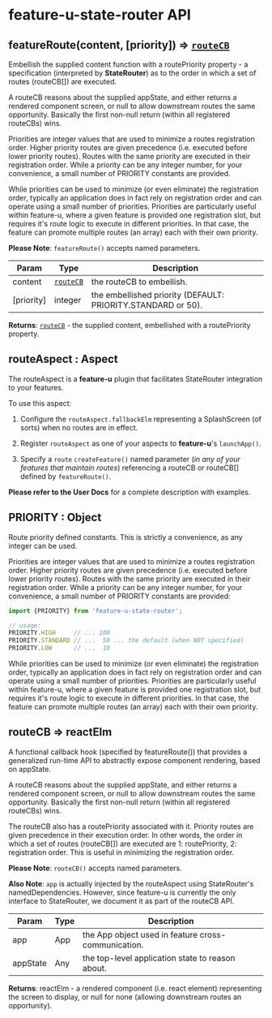 # feature-u-state-router API
<a name="featureRoute"></a>

## featureRoute(content, [priority]) ⇒ [`routeCB`](#routeCB)
Embellish the supplied content function with a routePriorityproperty - a specification (interpreted by **StateRouter**) as tothe order in which a set of routes (routeCB[]) are executed.A routeCB reasons about the supplied appState, and either returns arendered component screen, or null to allow downstream routes thesame opportunity.  Basically the first non-null return (within allregistered routeCBs) wins.Priorities are integer values that are used to minimize a routesregistration order.  Higher priority routes are given precedence(i.e. executed before lower priority routes).  Routes with the samepriority are executed in their registration order.  While apriority can be any integer number, for your convenience, a smallnumber of PRIORITY constants are provided.While priorities can be used to minimize (or even eliminate) theregistration order, typically an application does in fact rely onregistration order and can operate using a small number ofpriorities.  Priorities are particularly useful within feature-u,where a given feature is provided one registration slot, butrequires it's route logic to execute in different priorities.  Inthat case, the feature can promote multiple routes (an array) eachwith their own priority.**Please Note**: `featureRoute()` accepts named parameters.


| Param | Type | Description |
| --- | --- | --- |
| content | [`routeCB`](#routeCB) | the routeCB to embellish. |
| [priority] | integer | the embellished priority (DEFAULT: PRIORITY.STANDARD or 50). |

**Returns**: [`routeCB`](#routeCB) - the supplied content, embellished with aroutePriority property.  
<a name="routeAspect"></a>

## routeAspect : Aspect
The routeAspect is a **feature-u** plugin that facilitates StateRouterintegration to your features.To use this aspect: 1. Configure the `routeAspect.fallbackElm` representing a    SplashScreen (of sorts) when no routes are in effect. 2. Register `routeAspect` as one of your aspects to    **feature-u**'s `launchApp()`.  3. Specify a `route` `createFeature()` named parameter (_in any    of your features that maintain routes_) referencing a routeCB    or routeCB[] defined by `featureRoute()`.**Please refer to the User Docs** for a complete description withexamples.

<a name="PRIORITY"></a>

## PRIORITY : Object
Route priority defined constants.  This is strictly a convenience,as any integer can be used.Priorities are integer values that are used to minimize a routesregistration order.  Higher priority routes are given precedence(i.e. executed before lower priority routes).  Routes with the samepriority are executed in their registration order.  While apriority can be any integer number, for your convenience, a smallnumber of PRIORITY constants are provided:```jsimport {PRIORITY} from 'feature-u-state-router';// usage:PRIORITY.HIGH     // ... 100PRIORITY.STANDARD // ...  50 ... the default (when NOT specified)PRIORITY.LOW      // ...  10```While priorities can be used to minimize (or even eliminate) theregistration order, typically an application does in fact rely onregistration order and can operate using a small number ofpriorities.  Priorities are particularly useful within feature-u,where a given feature is provided one registration slot, butrequires it's route logic to execute in different priorities.  Inthat case, the feature can promote multiple routes (an array) eachwith their own priority.

<a name="routeCB"></a>

## routeCB ⇒ reactElm
A functional callback hook (specified by featureRoute()) thatprovides a generalized run-time API to abstractly expose componentrendering, based on appState. A routeCB reasons about the supplied appState, and either returns arendered component screen, or null to allow downstream routes thesame opportunity.  Basically the first non-null return (within allregistered routeCBs) wins.The routeCB also has a routePriority associated with it.  Priorityroutes are given precedence in their execution order.  In otherwords, the order in which a set of routes (routeCB[]) are executedare 1: routePriority, 2: registration order.  This is useful inminimizing the registration order.**Please Note**: `routeCB()` accepts named parameters.**Also Note**: `app` is actually injected by the routeAspect usingStateRouter's namedDependencies.  However, since feature-u iscurrently the only interface to StateRouter, we document it as partof the routeCB API.


| Param | Type | Description |
| --- | --- | --- |
| app | App | the App object used in feature cross-communication. |
| appState | Any | the top-level application state to reason about. |

**Returns**: reactElm - a rendered component (i.e. react element)representing the screen to display, or null for none (allowingdownstream routes an opportunity).  
